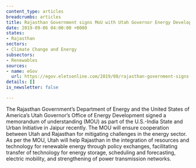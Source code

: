 ```yaml
---
content_type: articles
breadcrumbs: articles
title: Rajasthan Government signs MoU with Utah Governor Energy Development Office
date: 2019-09-06 04:00:00 +0000
states:
- Rajasthan
sectors:
- Climate Change and Energy
subsectors:
- Renewables
sources:
- name: eGov
  url: https://egov.eletsonline.com/2019/08/rajasthan-government-signs-mou-with-utah-governor-energy-development-office/
details: []
is_newsletter: false

---
```

The Rajasthan Government’s Department of Energy and the United States of America’s Utah Governor’s Office of Energy Development signed a memorandum of understanding (MOU) as part of the U.S.-India State and Urban Initiative in Jaipur recently. The MOU will ensure cooperation between Utah and Rajasthan for mitigating challenges in the energy sector.  As per the MOU, Utah will help Rajasthan in the integration of resources and technology for renewable energy through policy exchanges, facilitating transfer of technology for energy storage, scheduling and forecasting, electric mobility, and strengthening of power transmission networks.
